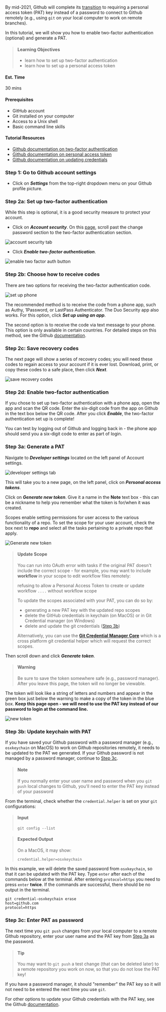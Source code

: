 By mid-2021, Github will complete its [transition](https://github.blog/2020-12-15-token-authentication-requirements-for-git-operations/) to requiring a personal access token (PAT) key instead of a password to connect to Github remotely (e.g., using `git` on your local computer to work on remote branches).

In this tutorial, we will show you how to enable two-factor authentication (optional) and generate a PAT.

> #### Learning Objectives
> - learn how to set up two-factor authentication
> - learn how to set up a personal access token

#### Est. Time
30 mins

#### Prerequisites
- GitHub account
- Git installed on your computer
- Access to a Unix shell
- Basic command line skills

#### Tutorial Resources
- [Github documentation on two-factor authentication](https://docs.github.com/en/free-pro-team@latest/github/authenticating-to-github/configuring-two-factor-authentication)
- [Github documentation on personal access token](https://docs.github.com/en/free-pro-team@latest/github/authenticating-to-github/creating-a-personal-access-token)
- [Github documentation on updating credentials](https://docs.github.com/en/free-pro-team@latest/github/using-git/updating-credentials-from-the-macos-keychain)

### Step 1: Go to Github account settings

- Click on ***Settings*** from the top-right dropdown menu on your Github profile picture.

### Step 2a: Set up two-factor authentication

While this step is optional, it is a good security measure to protect your account.

- Click on ***Account security***. On this [page](https://github.com/settings/security), scroll past the change password section to the two-factor authentication section.

![account security tab](https://github.com/nih-cfde/public-website-content/blob/master/resources/internal-training/images-github-auth/0-account-security.png)

- Click ***Enable two-factor authentication***.

![enable two factor auth button](https://github.com/nih-cfde/public-website-content/blob/master/resources/internal-training/images-github-auth/1-two-factor-auth.png)

### Step 2b: Choose how to receive codes

There are two options for receiving the two-factor authentication code.

![set up phone](https://github.com/nih-cfde/public-website-content/blob/master/resources/internal-training/images-github-auth/2-two-factor-auth-phone-set-up.png)

The recommended method is to receive the code from a phone app, such as Authy, 1Password, or LastPass Authenticator. The Duo Security app also works. For this option, click ***Set up using an app***.

The second option is to receive the code via text message to your phone. This option is only available in certain countries. For detailed steps on this method, see the Github [documentation](https://docs.github.com/en/free-pro-team@latest/github/authenticating-to-github/configuring-two-factor-authentication#configuring-two-factor-authentication-using-text-messages).

### Step 2c: Save recovery codes

The next page will show a series of recovery codes; you will need these codes to regain access to your account if it is ever lost. Download, print, or copy these codes to a safe place, then click ***Next***.

![save recovery codes](https://github.com/nih-cfde/public-website-content/blob/master/resources/internal-training/images-github-auth/3-save-recovery-codes.png)

### Step 2d: Enable two-factor authentication

If you chose to set up two-factor authentication with a phone app, open the app and scan the QR code. Enter the six-digit code from the app on Github in the text box below the QR code. After you click ***Enable***, the two-factor authentication set up is complete!

You can test by logging out of Github and logging back in - the phone app should send you a six-digit code to enter as part of login.

### Step 3a: Generate a PAT

Navigate to ***Developer settings*** located on the left panel of Account settings.

![developer settings tab](https://github.com/nih-cfde/public-website-content/blob/master/resources/internal-training/images-github-auth/0-developer-settings.png)

This will take you to a new page, on the left panel, click on ***Personal access tokens***.

Click on ***Generate new token***. Give it a name in the **Note** text box - this can be a nickname to help you remember what the token is for/when it was created.

Scopes enable setting permissions for user access to the various functionality of a repo. To set the scope for your user account, check the box next to **repo** and select all the tasks pertaining to a private repo that apply.

![Generate new token](https://github.com/nih-cfde/public-website-content/blob/master/resources/internal-training/images-github-auth/4-generate-pat.png)

> #### Update Scope
> 
> You can run into OAuth error with tasks if the original PAT doesn't include the correct scope - for example, you may want to include **workflow** in your scope to edit workflow files remotely:
> 
> refusing to allow a Personal Access Token to create or update workflow `....` without workflow scope
> 
> To update the scopes associated with your PAT, you can do so by:
>
> - generating a new PAT key with the updated repo scopes
> - delete the GitHub credentials in keychain (on MacOS) or in Git Credential manager (on Windows)
> - delete and update the git credentials ([Step 3b](#user-content-step-3b-update-keychain-with-pat))
>
> Alternatively, you can use the **[Git Credential Manager Core](https://github.com/microsoft/Git-Credential-Manager-Core)** which is a cross platform git credential helper which will request the correct scopes.

Then scroll down and click ***Generate token***.

> #### Warning
> 
> Be sure to save the token somewhere safe (e.g., password manager). After you leave this page, the token will no longer be viewable.

The token will look like a string of letters and numbers and appear in the green box just below the warning to make a copy of the token in the blue box. **Keep this page open - we will need to use the PAT key instead of our password to login at the command line.**

![new token](https://github.com/nih-cfde/public-website-content/blob/master/resources/internal-training/images-github-auth/5-personal-access-token.png)

### Step 3b: Update keychain with PAT

If you have saved your Github password with a password manager (e.g., `osxkeychain` on MacOS) to work on Github repositories remotely, it needs to be updated to the PAT we generated. If your Github password is not managed by a password manager, continue to [Step 3c](#user-content-step-3c-enter-pat-as-password).

> #### Note
> 
> If you normally enter your user name and password when you `git push` local changes to Github, you'll need to enter the PAT key instead of your password

From the terminal, check whether the `credential.helper` is set on your `git` configurations:

> #### Input
> 
> ```
> git config --list
> ```

> #### Expected Output
>
> On a MacOS, it may show:
> ```
> credential.helper=osxkeychain
> ```

In this example, we will delete the saved password from `osxkeychain`, so that it can be updated with the PAT key. Type `enter` after each of the commands below at the terminal. After entering `protocol=https` you need to press `enter` **twice**. If the commands are successful, there should be no output in the terminal.

```
git credential-osxkeychain erase
host=github.com
protocol=https
```

### Step 3c: Enter PAT as password

The next time you `git push` changes from your local computer to a remote Github repository, enter your user name and the PAT key from [Step 3a](#user-content-step-3a-generate-a-pat) as the password.

> #### Tip
> 
> You may want to `git push` a test change (that can be deleted later) to a remote repository you work on now, so that you do not lose the PAT key!

If you have a password manager, it should "remember" the PAT key so it will not need to be entered the next time you use `git`.

For other options to update your Github credentials with the PAT key, see the Github [documentation](https://docs.github.com/en/free-pro-team@latest/github/using-git/updating-credentials-from-the-macos-keychain).
